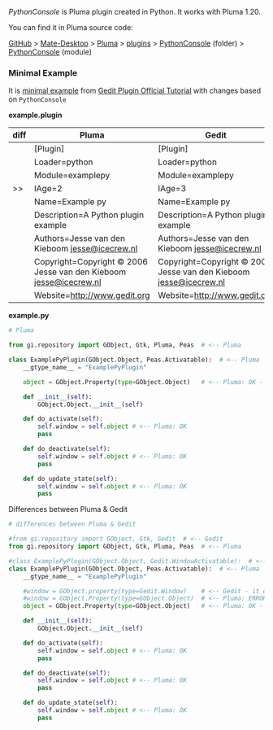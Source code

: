 
_PythonConsole_ is Pluma plugin created in Python. It works with Pluma 1.20.

You can find it in Pluma source code:

[GitHub](https://github.com/) > [Mate-Desktop](https://github.com/mate-desktop/) > [Pluma](https://github.com/mate-desktop/pluma/) > [plugins](https://github.com/mate-desktop/pluma/tree/master/plugins/) > [PythonConsole](https://github.com/mate-desktop/pluma/tree/master/plugins/pythonconsole) (folder) > [PythonConsole](https://github.com/mate-desktop/pluma/tree/master/plugins/pythonconsole/pythonconsole) (module)


### Minimal Example ###

It is [minimal example](https://wiki.gnome.org/Apps/Gedit/PythonPluginHowTo#Writing_the_plugin) from [Gedit Plugin Official Tutorial](https://wiki.gnome.org/Apps/Gedit/PythonPluginHowTo) with changes based on `PythonConsole`


**example.plugin**

| diff | Pluma | Gedit |
|-|-------|-------|
| | [Plugin] |  [Plugin]
| | Loader=python | Loader=python |
| | Module=examplepy | Module=examplepy |
| >> | IAge=2 | IAge=3 |
| | Name=Example py | Name=Example py |
| | Description=A Python plugin example | Description=A Python plugin example |
| | Authors=Jesse van den Kieboom <jesse@icecrew.nl> | Authors=Jesse van den Kieboom <jesse@icecrew.nl> |
| | Copyright=Copyright © 2006 Jesse van den Kieboom <jesse@icecrew.nl> | Copyright=Copyright © 2006 Jesse van den Kieboom <jesse@icecrew.nl> |
| | Website=http://www.gedit.org | Website=http://www.gedit.org |


**example.py**

```python
# Pluma

from gi.repository import GObject, Gtk, Pluma, Peas  # <-- Pluma

class ExamplePyPlugin(GObject.Object, Peas.Activatable):  # <-- Pluma
    __gtype_name__ = "ExamplePyPlugin"

    object = GObject.Property(type=GObject.Object)   # <-- Pluma: OK - but needs `self.window = self.object` in methods

    def __init__(self):
        GObject.Object.__init__(self)

    def do_activate(self):
        self.window = self.object # <-- Pluma: OK
        pass

    def do_deactivate(self):
        self.window = self.object # <-- Pluma: OK
        pass

    def do_update_state(self):
        self.window = self.object # <-- Pluma: OK
        pass
```

Differences between Pluma & Gedit

```python
# differences between Pluma & Gedit

#from gi.repository import GObject, Gtk, Gedit  # <-- Gedit
from gi.repository import GObject, Gtk, Pluma, Peas  # <-- Pluma

#class ExamplePyPlugin(GObject.Object, Gedit.WindowActivatable):  # <-- Gedit
class ExamplePyPlugin(GObject.Object, Peas.Activatable):  # <-- Pluma
    __gtype_name__ = "ExamplePyPlugin"

    #window = GObject.property(type=Gedit.Window)    # <-- Gedit - it doesn't need `self.window = self.object` in methods
    #window = GObject.Property(type=GObject.Object)  # <-- Pluma: ERROR - doesn't works, `self.window` will be `None`
    object = GObject.Property(type=GObject.Object)   # <-- Pluma: OK - but needs `self.window = self.object` in methods

    def __init__(self):
        GObject.Object.__init__(self)

    def do_activate(self):
        self.window = self.object # <-- Pluma: OK
        pass

    def do_deactivate(self):
        self.window = self.object # <-- Pluma: OK
        pass

    def do_update_state(self):
        self.window = self.object # <-- Pluma: OK
        pass
```

